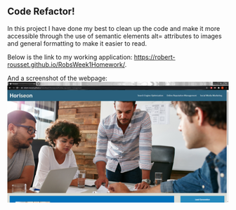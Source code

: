## Code Refactor! ##

In this project I have done my best to clean up the code and make it more accessible through the use of semantic elements alt= attributes to images and general formatting to make it easier to read. 

Below is the link to my working application:
https://robert-rousset.github.io/RobsWeek1Homework/.

And a screenshot of the webpage:
![Couldn't quite fit the whole website into one screenshot though](./screenshot/Working-Application.png)